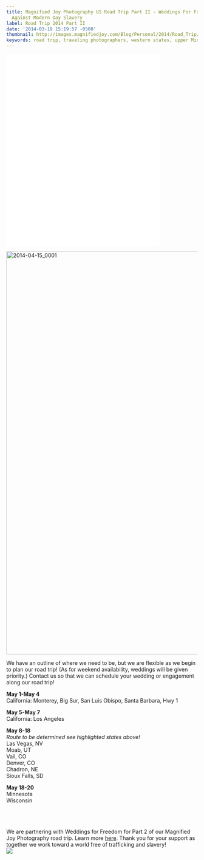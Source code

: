 ```yaml
---
title: Magnified Joy Photography US Road Trip Part II - Weddings For Freedom - Stand
  Against Modern Day Slavery
label: Road Trip 2014 Part II
date: '2014-03-19 15:19:57 -0500'
thumbnail: http://images.magnifiedjoy.com/Blog/Personal/2014/Road_Trip/MJP-ROAD-TRIP-PART-2-V3-480x375.jpg
keywords: road trip, traveling photographers, western states, upper Midwest, California, Nevada, Utah, Colorado, Nebraska, South Dakota, Minnesota, Wisconsin, Weddings for Freedom, Weddings for Freedom, wedding vendors charity, charitable organization, anti-slavery, stop child labor
---
```

<p><iframe src="//player.vimeo.com/video/89516628" height="505" width="80%" allowfullscreen="" frameborder="0"></iframe></p>
<p><img src="http://images.magnifiedjoy.com/Blog/Personal/2014/Road_Trip/2014-04-15_0001.jpg" alt="2014-04-15_0001" width="1500" height="1061" class="alignnone size-full wp-image-5105" /></p>
<p>We have an outline of where we need to be, but we are flexible as we begin to plan our road trip! (As for weekend availability, weddings will be given priority.) Contact us so that we can schedule your wedding or engagement along our road trip!</p>
<p><strong>May 1-May 4</strong><br />
California: Monterey, Big Sur, San Luis Obispo, Santa Barbara, Hwy 1</p>
<p><strong>May 5-May 7</strong><br />
California: Los Angeles</p>
<p><strong>May 8-18</strong><br />
<em>Route to be determined see highlighted states above!</em><br />
Las Vegas, NV<br />
Moab, UT<br />
Vail, CO<br />
Denver, CO<br />
Chadron, NE<br />
Sioux Falls, SD</p>
<p><strong>May 18-20</strong><br />
Minnesota<br />
Wisconsin<br />
<br/><br />
<br/></p>
<p>We are partnering with Weddings for Freedom for Part 2 of our Magnified Joy Photography road trip. Learn more <a title="Weddings for Freedom" href="http://www.weddingsforfreedom.com/weddings_for_freedom/home.html">here</a>. Thank you for your support as together we work toward a world free of trafficking and slavery!<br />
<img src="http://images.magnifiedjoy.com/Blog/Personal/2014/Road_Trip/WFF_Logo_Melon.jpg">
</p>
